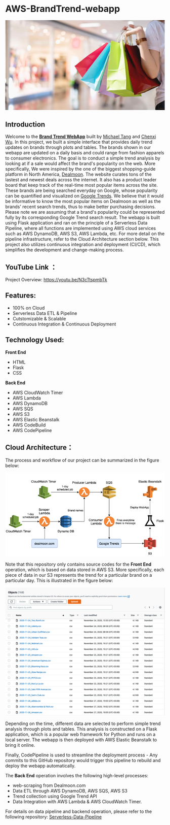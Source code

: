 # AWS-BrandTrend-webapp

![Fig 1](./resources/shopping.jpg)

## Introduction
Welcome to the [**Brand Trend WebApp**](http://trend-flask-env.eba-ubjwp9wg.us-east-1.elasticbeanstalk.com) built by [Michael Tang](http://www.linkedin.com/in/mtang0728) and [Chenxi Wu](https://www.linkedin.com/in/chenxi-wu-107452175/). In this project, we built a simple interface that provides daily trend updates on brands through plots and tables. The brands shown in our webapp are updated on a daily basis and could range from fashion apparels to consumer electronics. The goal is to conduct a simple trend analysis by looking at if a sale would affect the brand's popularity on the web. More specifically, We were inspired by the one of the biggest shopping-guide platform in North America, [Dealmoon](https://www.dealmoon.com/). The website curates tons of the lastest and newest deals across the internet. It also has a product leader board that keep track of the real-time most popular items across the site. These brands are being searched everyday on Google, whose popularity can be quantified and visualized on [Google Trends](https://trends.google.com/trends/). We believe that it would be informative to know the most popular items on Dealmoon as well as the brands' recent search trends, thus to make better purchasing decisions. Please note we are assuming that a brand's popularity could be represented fully by its corresponding Google Trend search result. The webapp is built using Flask application and ran on the principle of a Serverless Data Pipeline, where all functions are implemented using AWS cloud services such as AWS DynamoDB, AWS S3, AWS Lambda, etc. For more detail on the pipeline infrastructure, refer to the Cloud Architecture section below. This project also utilizes continuous integration and deployment (CI/CD), which simplifies the development and change-making process.

## YouTube Link ：
Project Overview: https://youtu.be/N3cTtspmbTk

## Features:
- 100% on Cloud
- Serverless Data ETL & Pipeline
- Cutstomizable & Scalable
- Continuous Integration & Continuous Deployment

## Technology Used:
**Front End**
- HTML
- Flask
- CSS

**Back End**
- AWS CloudWatch Timer
- AWS Lambda
- AWS DynamoDB
- AWS SQS 
- AWS S3
- AWS Elastic Beanstalk
- AWS CodeBuild
- AWS CodePipeline

## Cloud Architecture：
The process and workflow of our project can be summarized in the figure below: 

![Fig 2](./resources/flow.png)

Note that this repository only contains source codes for the **Front End** operation, which is based on data stored in AWS S3. More specifically, each piece of data in our S3 represents the trend for a particular brand on a particular day. This is illustrated in the figure below:

![Fig 3](./resources/s3.png)

Depending on the time, different data are selected to perform simple trend analysis through plots and tables. This analysis is constructed on a Flask application, which is a popular web framework for Python and runs on a local server. The webapp is then deployed with AWS Elastic Beanstalk to bring it online.

Finally, CodePipeline is used to streamline the deployment process - Any commits to this GitHub repository would trigger this pipeline to rebuild and deploy the webapp automatically. 

The **Back End** operation involves the following high-level processes:

- web-scraping from Dealmoon.com
- Data ETL through AWS DynamoDB, AWS SQS, AWS S3
- Trend collection using Google Trend API
- Data Integration with AWS Lambda & AWS CloudWatch Timer.

For details on data pipeline and backend operation, please refer to the following repository: [Serverless-Data-Pipeline](https://github.com/MTang0728/Serverless-Data-Pipeline)
